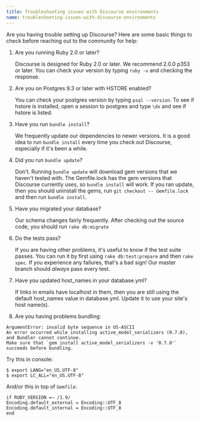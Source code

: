 ```yaml
---
title: Troubleshooting issues with Discourse environments
name: troubleshooting-issues-with-discourse-environments
---
```


Are you having trouble setting up Discourse? Here are some basic things to check before
reaching out to the community for help:


1. Are you running Ruby 2.0 or later?

   Discourse is designed for Ruby 2.0 or later. We recommend 2.0.0 p353 or later. You can check your version by typing
   `ruby -v` and checking the response.


2. Are you on Postgres 9.3 or later with HSTORE enabled?

   You can check your postgres version by typing `psql --version`. To see if hstore is
   installed, open a session to postgres and type `\dx` and see if hstore is listed.


3. Have you run `bundle install`?

   We frequently update our dependencies to newer versions. It is a good idea to run
   `bundle install` every time you check out Discourse, especially if it's been a while.

4. Did you run `bundle update`?

   Don't. Running `bundle update` will download gem versions that we haven't tested with.
   The Gemfile.lock has the gem versions that Discourse currently uses, so `bundle install`
   will work.  If you ran update, then you should uninstall the gems, run
   `git checkout -- Gemfile.lock` and then run `bundle install`.

5. Have you migrated your database?

   Our schema changes fairly frequently. After checking out the source code, you should
   run `rake db:migrate`

7. Do the tests pass?

   If you are having other problems, it's useful to know if the test suite passes. You
   can run it by first using `rake db:test:prepare` and then `rake spec`. If you
   experience any failures, that's a bad sign! Our master branch should *always* pass
   every test.

8. Have you updated host_names in your database.yml?

   If links in emails have localhost in them, then you are still using the default host_names
   value in database.yml.  Update it to use your site's host name(s).

9. Are you having problems bundling:

```
ArgumentError: invalid byte sequence in US-ASCII
An error occurred while installing active_model_serializers (0.7.0), and Bundler cannot continue.
Make sure that `gem install active_model_serializers -v '0.7.0'` succeeds before bundling.
```

   Try this in console:

```
$ export LANG="en_US.UTF-8"
$ export LC_ALL="en_US.UTF-8"
```

   And/or this in top of `Gemfile`:

```
if RUBY_VERSION =~ /1.9/
Encoding.default_external = Encoding::UTF_8
Encoding.default_internal = Encoding::UTF_8
end
```
